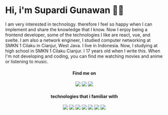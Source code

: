 # Hi, i'm Supardi Gunawan 👋🤓
I am very interested in technology. therefore I feel so happy when I can implement and share the knowledge that I know. Now I enjoy being a frontend developer, some of the technologies I like are react, vue, and svelte. I am also a network engineer, I studied computer networking at SMKN 1 Cilaku in Cianjur, West Java.
I live in Indonesia. Now, I studying at high school in SMKN 1 Cilaku Cianjur. I 17 years old when I write this. When I'm not developing and coding, you can find me watching movies and anime or listening to music.

<h4 align="center">Find me on</h4>
<p align="center">
  <a href="https://web.facebook.com/suizen.suizen.3/"><img src="https://img.shields.io/badge/Facebook-1877F2?style=for-the-badge&logo=facebook&logoColor=white"/></a>
  <a href="https://instagram.com/supardi2607"><img src="https://img.shields.io/badge/Instagram-E4405F?style=for-the-badge&logo=instagram&logoColor=white"/></a>
  <a href="https://t.me/Supardi726"><img src="https://img.shields.io/badge/Telegram-2CA5E0?style=for-the-badge&logo=telegram&logoColor=white"/></a>
</p>

<h4 align="center">technologies that i familiar with</h4>
<p align="center">
  <img src="https://img.shields.io/badge/HTML5-E34F26?style=for-the-badge&logo=html5&logoColor=white"/>
  <img src="https://img.shields.io/badge/CSS3-1572B6?style=for-the-badge&logo=css3&logoColor=white"/>
  <img src="https://img.shields.io/badge/JavaScript-F7DF1E?style=for-the-badge&logo=javascript&logoColor=black"/>
  <img src="https://img.shields.io/badge/Sass-CC6699?style=for-the-badge&logo=sass&logoColor=white"/>
  <img src="https://img.shields.io/badge/React-20232A?style=for-the-badge&logo=react&logoColor=61DAFB"/>
  <img src="https://img.shields.io/badge/Svelte-4A4A55?style=for-the-badge&logo=svelte&logoColor=FF3E00"/>
  <img src="https://img.shields.io/badge/Tailwind_CSS-38B2AC?style=for-the-badge&logo=tailwind-css&logoColor=white"/>
</p>
